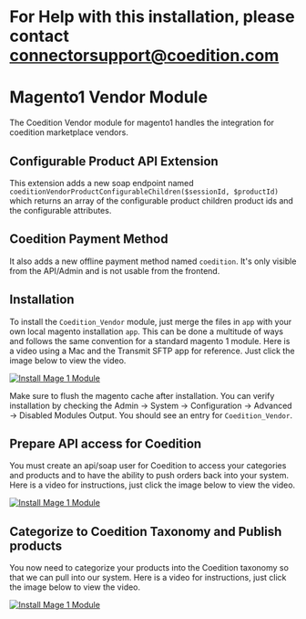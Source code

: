 # For Help with this installation, please contact connectorsupport@coedition.com
# Magento1 Vendor Module

The Coedition Vendor module for magento1 handles the integration for coedition marketplace vendors.

## Configurable Product API Extension

This extension adds a new soap endpoint named `coeditionVendorProductConfigurableChildren($sessionId, $productId)` which returns an array of the configurable product children product ids and the configurable attributes.

## Coedition Payment Method

It also adds a new offline payment method named `coedition`. It's only visible from the API/Admin and is not usable from the frontend.

## Installation

To install the `Coedition_Vendor` module, just merge the files in `app` with your own local magento installation `app`. This can be done a multitude of ways and follows the same convention for a standard magento 1 module. Here is a video using a Mac and the Transmit SFTP app for reference. Just click the image below to view the video.

[![Install Mage 1 Module](https://content.screencast.com/users/ragboy/folders/Snagit/media/6139a7be-e947-427d-87ae-d8952bfb752b/FirstFrame.jpg)](https://www.screencast.com/t/xMBAN5MEh)

Make sure to flush the magento cache after installation. You can verify installation by checking the Admin -> System -> Configuration -> Advanced -> Disabled Modules Output. You should see an entry for `Coedition_Vendor`.

## Prepare API access for Coedition

You must create an api/soap user for Coedition to access your categories and products and to have the ability to push orders back into your system. Here is a video for instructions, just click the image below to view the video.

[![Install Mage 1 Module](https://content.screencast.com/users/ragboy/folders/Snagit/media/6e702aca-054a-4e4c-8aa1-dbe0e635681b/FirstFrame.jpg)](https://www.screencast.com/t/uHXSeFDU)

## Categorize to Coedition Taxonomy and Publish products

You now need to categorize your products into the Coedition taxonomy so that we can pull into our system. Here is a video for instructions, just click the image below to view the video.

[![Install Mage 1 Module](https://content.screencast.com/users/ragboy/folders/Snagit/media/09b96e8a-1556-4f64-a45b-890ade0f2c60/FirstFrame.jpg)](https://www.screencast.com/t/ULMLp9vfw)
